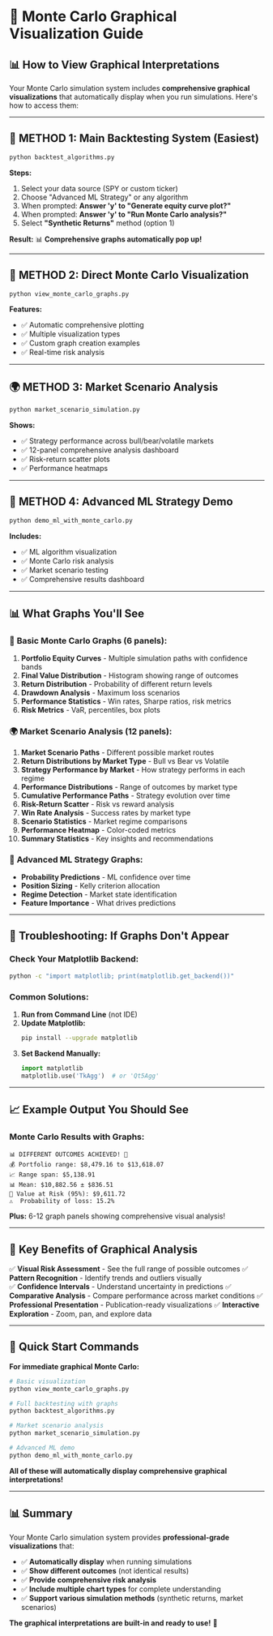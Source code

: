 # 🎨 Monte Carlo Graphical Visualization Guide

## 📊 How to View Graphical Interpretations

Your Monte Carlo simulation system includes **comprehensive graphical visualizations** that automatically display when you run simulations. Here's how to access them:

---

## 🚀 **METHOD 1: Main Backtesting System (Easiest)**

```bash
python backtest_algorithms.py
```

**Steps:**
1. Select your data source (SPY or custom ticker)
2. Choose "Advanced ML Strategy" or any algorithm
3. When prompted: **Answer 'y' to "Generate equity curve plot?"**
4. When prompted: **Answer 'y' to "Run Monte Carlo analysis?"**
5. Select **"Synthetic Returns"** method (option 1)

**Result:** 📊 **Comprehensive graphs automatically pop up!**

---

## 🎲 **METHOD 2: Direct Monte Carlo Visualization**

```bash
python view_monte_carlo_graphs.py
```

**Features:**
- ✅ Automatic comprehensive plotting
- ✅ Multiple visualization types
- ✅ Custom graph creation examples
- ✅ Real-time risk analysis

---

## 🌍 **METHOD 3: Market Scenario Analysis**

```bash
python market_scenario_simulation.py
```

**Shows:**
- ✅ Strategy performance across bull/bear/volatile markets
- ✅ 12-panel comprehensive analysis dashboard
- ✅ Risk-return scatter plots
- ✅ Performance heatmaps

---

## 🧠 **METHOD 4: Advanced ML Strategy Demo**

```bash
python demo_ml_with_monte_carlo.py
```

**Includes:**
- ✅ ML algorithm visualization
- ✅ Monte Carlo risk analysis
- ✅ Market scenario testing
- ✅ Comprehensive results dashboard

---

## 📊 **What Graphs You'll See**

### 🎯 **Basic Monte Carlo Graphs (6 panels):**
1. **Portfolio Equity Curves** - Multiple simulation paths with confidence bands
2. **Final Value Distribution** - Histogram showing range of outcomes
3. **Return Distribution** - Probability of different return levels
4. **Drawdown Analysis** - Maximum loss scenarios
5. **Performance Statistics** - Win rates, Sharpe ratios, risk metrics
6. **Risk Metrics** - VaR, percentiles, box plots

### 🌍 **Market Scenario Analysis (12 panels):**
1. **Market Scenario Paths** - Different possible market routes
2. **Return Distributions by Market Type** - Bull vs Bear vs Volatile
3. **Strategy Performance by Market** - How strategy performs in each regime
4. **Performance Distributions** - Range of outcomes by market type
5. **Cumulative Performance Paths** - Strategy evolution over time
6. **Risk-Return Scatter** - Risk vs reward analysis
7. **Win Rate Analysis** - Success rates by market type
8. **Scenario Statistics** - Market regime comparisons
9. **Performance Heatmap** - Color-coded metrics
10. **Summary Statistics** - Key insights and recommendations

### 🎨 **Advanced ML Strategy Graphs:**
- **Probability Predictions** - ML confidence over time
- **Position Sizing** - Kelly criterion allocation
- **Regime Detection** - Market state identification
- **Feature Importance** - What drives predictions

---

## 🔧 **Troubleshooting: If Graphs Don't Appear**

### Check Your Matplotlib Backend:
```bash
python -c "import matplotlib; print(matplotlib.get_backend())"
```

### Common Solutions:
1. **Run from Command Line** (not IDE)
2. **Update Matplotlib:**
   ```bash
   pip install --upgrade matplotlib
   ```
3. **Set Backend Manually:**
   ```python
   import matplotlib
   matplotlib.use('TkAgg')  # or 'Qt5Agg'
   ```

---

## 📈 **Example Output You Should See**

### Monte Carlo Results with Graphs:
```
📊 DIFFERENT OUTCOMES ACHIEVED! 🎉
💰 Portfolio range: $8,479.16 to $13,618.07
📈 Range span: $5,138.91
📊 Mean: $10,882.56 ± $836.51
🎯 Value at Risk (95%): $9,611.72
⚠️  Probability of loss: 15.2%
```

**Plus:** 6-12 graph panels showing comprehensive visual analysis!

---

## 🎯 **Key Benefits of Graphical Analysis**

✅ **Visual Risk Assessment** - See the full range of possible outcomes
✅ **Pattern Recognition** - Identify trends and outliers visually  
✅ **Confidence Intervals** - Understand uncertainty in predictions
✅ **Comparative Analysis** - Compare performance across market conditions
✅ **Professional Presentation** - Publication-ready visualizations
✅ **Interactive Exploration** - Zoom, pan, and explore data

---

## 🚀 **Quick Start Commands**

**For immediate graphical Monte Carlo:**
```bash
# Basic visualization
python view_monte_carlo_graphs.py

# Full backtesting with graphs
python backtest_algorithms.py

# Market scenario analysis
python market_scenario_simulation.py

# Advanced ML demo
python demo_ml_with_monte_carlo.py
```

**All of these will automatically display comprehensive graphical interpretations!**

---

## 📊 **Summary**

Your Monte Carlo simulation system provides **professional-grade visualizations** that:
- ✅ **Automatically display** when running simulations
- ✅ **Show different outcomes** (not identical results)
- ✅ **Provide comprehensive risk analysis**
- ✅ **Include multiple chart types** for complete understanding
- ✅ **Support various simulation methods** (synthetic returns, market scenarios)

**The graphical interpretations are built-in and ready to use!** 🎨

